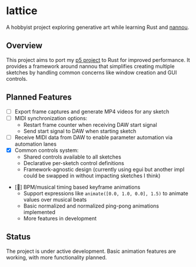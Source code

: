 # lattice

A hobbyist project exploring generative art while learning Rust and
[nannou](https://github.com/nannou-org/nannou).

## Overview

This project aims to port my [p5 project](https://github.com/Lokua/p5/tree/main)
to Rust for improved performance. It provides a framework around nannou that
simplifies creating multiple sketches by handling common concerns like window
creation and GUI controls.

## Planned Features

- [ ] Export frame captures and generate MP4 videos for any sketch
- [ ] MIDI synchronization options:
  - Restart frame counter when receiving DAW start signal
  - Send start signal to DAW when starting sketch
- [ ] Receive MIDI data from DAW to enable parameter automation via automation
      lanes
- [x] Common controls system:
  - Shared controls available to all sketches
  - Declarative per-sketch control definitions
  - Framework-agnostic design (currently using egui but another impl could be
    swapped in without impacting sketches I think)
- [🚧] BPM/musical timing based keyframe animations
  - Support expressions like `animate([0.0, 1.0, 0.0], 1.5)` to animate values
    over musical beats
  - Basic normalized and normalized ping-pong animations implemented
  - More features in development

## Status

The project is under active development. Basic animation features are working,
with more functionality planned.
